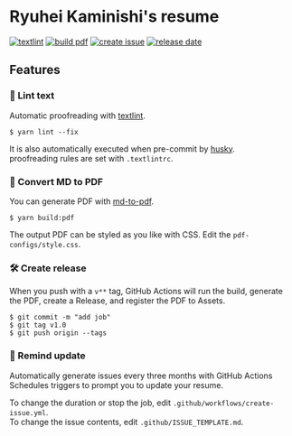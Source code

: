 # Ryuhei Kaminishi's resume

[![textlint](https://img.shields.io/github/workflow/status/catelina777/resume/lint%20text?label=textlint&logo=github&color=yellow)](https://github.com/catelina777/resume/actions?query=workflow%3A%22lint+text%22)
[![build pdf](https://img.shields.io/github/workflow/status/catelina777/resume/build%20pdf?label=build%20pdf&logo=github)](https://github.com/catelina777/resume/actions?query=workflow%3A%22build+pdf%22)
[![create issue](https://img.shields.io/github/workflow/status/catelina777/resume/create%20issue?label=create%20issue&logo=github&color=orange)](https://github.com/catelina777/resume/actions?query=workflow%3A%22create+issue%22)
[![release date](https://img.shields.io/github/release-date/catelina777/resume?color=blue&logo=github)](https://github.com/catelina777/resume/releases)

## Features

### 💅 Lint text

Automatic proofreading with [textlint](https://github.com/textlint/textlint).

```
$ yarn lint --fix
```

It is also automatically executed when pre-commit by [husky](https://github.com/typicode/husky).  
proofreading rules are set with `.textlintrc`.

### 📝 Convert MD to PDF

You can generate PDF with [md-to-pdf](https://www.npmjs.com/package/md-to-pdf).

```
$ yarn build:pdf
```

The output PDF can be styled as you like with CSS. Edit the `pdf-configs/style.css`.

### 🛠 Create release

When you push with a `v**` tag, GitHub Actions will run the build, generate the PDF, create a Release, and register the PDF to Assets.

```
$ git commit -m "add job"
$ git tag v1.0
$ git push origin --tags
```

### 📆 Remind update

Automatically generate issues every three months with GitHub Actions Schedules triggers to prompt you to update your resume.

To change the duration or stop the job, edit `.github/workflows/create-issue.yml`.  
To change the issue contents, edit `.github/ISSUE_TEMPLATE.md`.

